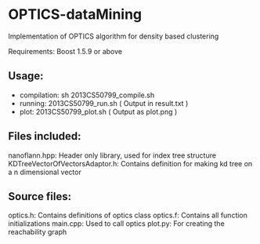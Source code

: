 # OPTICS-dataMining
Implementation of OPTICS algorithm for density based clustering

Requirements:
Boost 1.5.9 or above

## Usage:
- compilation: sh 2013CS50799_compile.sh
- running: 2013CS50799_run.sh ( Output in result.txt )
- plot: 2013CS50799_plot.sh ( Output as plot.png )

## Files included:
nanoflann.hpp: Header only library, used for index tree structure
KDTreeVectorOfVectorsAdaptor.h: Contains definition for making kd tree on a n dimensional vector

## Source files:
optics.h: Contains definitions of optics class
optics.f: Contains all function initializations
main.cpp: Used to call optics
plot.py: For creating the reachability graph


